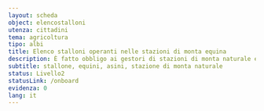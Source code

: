 ```yaml
---
layout: scheda
object: elencostalloni
utenza: cittadini
tema: agricoltura
tipo: albi
title: Elenco stalloni operanti nelle stazioni di monta equina
description: È fatto obbligo ai gestori di stazioni di monta naturale equina di iscrivere i propri animali riproduttori nell’elenco stalloni
subtitle: stallone, equini, asini, stazione di monta naturale
status: Livello2
statusLink: /onboard
evidenza: 0
lang: it
---
```

